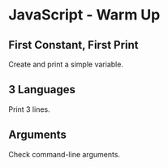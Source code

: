 # JavaScript - Warm Up

## First Constant, First Print
Create and print a simple variable.

## 3 Languages
Print 3 lines.

## Arguments
Check command-line arguments.
